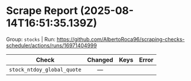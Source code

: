 # Scrape Report (2025-08-14T16:51:35.139Z)

Group: `stocks`  |  Run: https://github.com/AlbertoRoca96/scraping-checks-scheduler/actions/runs/16971404999

| Check | Changed | Keys | Error |
|---|:---:|:--|:--|
| `stock_ntdoy_global_quote` | — |  |  |
